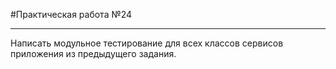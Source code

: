 #Практическая работа №24
___
Написать модульное тестирование для всех классов сервисов приложения из предыдущего задания.